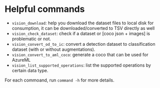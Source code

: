 # Helpful commands

- `vision_download`: help you download the dataset files to local disk for consumption, it can be downloaded/converted to TSV directly as well
- `vision_check_dataset`: check if a dataset or [coco json + images] is problematic or not.
- `vision_convert_od_to_ic`: convert a detection dataset to classification dataset (with or without augmentations).
- `vision_convert_to_aml_coco`: generate a coco that can be used for AzureML
- `vision_list_supported_operations`: list the supported operations by certain data type.

For each commoand, run `command -h` for more details.